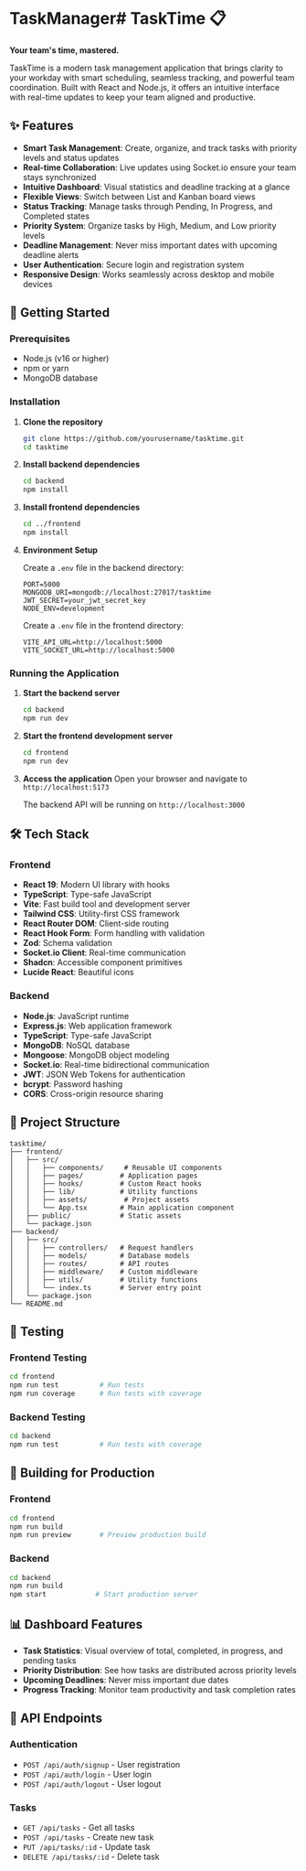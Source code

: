 # TaskManager# TaskTime 📋

**Your team's time, mastered.**

TaskTime is a modern task management application that brings clarity to your workday with smart scheduling, seamless tracking, and powerful team coordination. Built with React and Node.js, it offers an intuitive interface with real-time updates to keep your team aligned and productive.

## ✨ Features

- **Smart Task Management**: Create, organize, and track tasks with priority levels and status updates
- **Real-time Collaboration**: Live updates using Socket.io ensure your team stays synchronized
- **Intuitive Dashboard**: Visual statistics and deadline tracking at a glance
- **Flexible Views**: Switch between List and Kanban board views
- **Status Tracking**: Manage tasks through Pending, In Progress, and Completed states
- **Priority System**: Organize tasks by High, Medium, and Low priority levels
- **Deadline Management**: Never miss important dates with upcoming deadline alerts
- **User Authentication**: Secure login and registration system
- **Responsive Design**: Works seamlessly across desktop and mobile devices

## 🚀 Getting Started

### Prerequisites

- Node.js (v16 or higher)
- npm or yarn
- MongoDB database

### Installation

1. **Clone the repository**

   ```bash
   git clone https://github.com/yourusername/tasktime.git
   cd tasktime
   ```

2. **Install backend dependencies**

   ```bash
   cd backend
   npm install
   ```

3. **Install frontend dependencies**

   ```bash
   cd ../frontend
   npm install
   ```

4. **Environment Setup**

   Create a `.env` file in the backend directory:

   ```env
   PORT=5000
   MONGODB_URI=mongodb://localhost:27017/tasktime
   JWT_SECRET=your_jwt_secret_key
   NODE_ENV=development
   ```

   Create a `.env` file in the frontend directory:

   ```env
   VITE_API_URL=http://localhost:5000
   VITE_SOCKET_URL=http://localhost:5000
   ```

### Running the Application

1. **Start the backend server**

   ```bash
   cd backend
   npm run dev
   ```

2. **Start the frontend development server**

   ```bash
   cd frontend
   npm run dev
   ```

3. **Access the application**
   Open your browser and navigate to `http://localhost:5173`

   The backend API will be running on `http://localhost:3000`

## 🛠️ Tech Stack

### Frontend

- **React 19**: Modern UI library with hooks
- **TypeScript**: Type-safe JavaScript
- **Vite**: Fast build tool and development server
- **Tailwind CSS**: Utility-first CSS framework
- **React Router DOM**: Client-side routing
- **React Hook Form**: Form handling with validation
- **Zod**: Schema validation
- **Socket.io Client**: Real-time communication
- **Shadcn**: Accessible component primitives
- **Lucide React**: Beautiful icons

### Backend

- **Node.js**: JavaScript runtime
- **Express.js**: Web application framework
- **TypeScript**: Type-safe JavaScript
- **MongoDB**: NoSQL database
- **Mongoose**: MongoDB object modeling
- **Socket.io**: Real-time bidirectional communication
- **JWT**: JSON Web Tokens for authentication
- **bcrypt**: Password hashing
- **CORS**: Cross-origin resource sharing

## 📁 Project Structure

```
tasktime/
├── frontend/
│   ├── src/
│   │   ├── components/     # Reusable UI components
│   │   ├── pages/         # Application pages
│   │   ├── hooks/         # Custom React hooks
│   │   ├── lib/           # Utility functions
│   │   ├── assets/         # Project assets
│   │   └── App.tsx        # Main application component
│   ├── public/            # Static assets
│   └── package.json
├── backend/
│   ├── src/
│   │   ├── controllers/   # Request handlers
│   │   ├── models/        # Database models
│   │   ├── routes/        # API routes
│   │   ├── middleware/    # Custom middleware
│   │   ├── utils/         # Utility functions
│   │   └── index.ts       # Server entry point
│   └── package.json
└── README.md
```

## 🧪 Testing

### Frontend Testing

```bash
cd frontend
npm run test          # Run tests
npm run coverage      # Run tests with coverage
```

### Backend Testing

```bash
cd backend
npm run test          # Run tests with coverage
```

## 🚀 Building for Production

### Frontend

```bash
cd frontend
npm run build
npm run preview       # Preview production build
```

### Backend

```bash
cd backend
npm run build
npm start            # Start production server
```

## 📊 Dashboard Features

- **Task Statistics**: Visual overview of total, completed, in progress, and pending tasks
- **Priority Distribution**: See how tasks are distributed across priority levels
- **Upcoming Deadlines**: Never miss important due dates
- **Progress Tracking**: Monitor team productivity and task completion rates

## 🔧 API Endpoints

### Authentication

- `POST /api/auth/signup` - User registration
- `POST /api/auth/login` - User login
- `POST /api/auth/logout` - User logout

### Tasks

- `GET /api/tasks` - Get all tasks
- `POST /api/tasks` - Create new task
- `PUT /api/tasks/:id` - Update task
- `DELETE /api/tasks/:id` - Delete task
